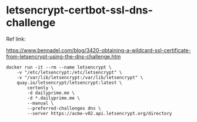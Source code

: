 # letsencrypt-certbot-ssl-dns-challenge

Ref link:

https://www.bennadel.com/blog/3420-obtaining-a-wildcard-ssl-certificate-from-letsencrypt-using-the-dns-challenge.htm

```
docker run -it --rm --name letsencrypt \
	-v "/etc/letsencrypt:/etc/letsencrypt" \
	-v "/var/lib/letsencrypt:/var/lib/letsencrypt" \
	quay.io/letsencrypt/letsencrypt:latest \
		certonly \
		-d dailyprime.me \
		-d *.dailyprime.me \
		--manual \
		--preferred-challenges dns \
		--server https://acme-v02.api.letsencrypt.org/directory
 ```
